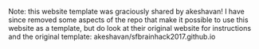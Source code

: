 Note: this website template was graciously shared by akeshavan!
I have since removed some aspects of the repo that make it possible to use this website as a template, but do look at their original website for instructions and the original template: akeshavan/sfbrainhack2017.github.io
